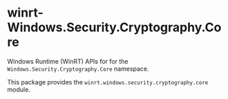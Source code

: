 <!-- warning: Please don't edit this file. It was automatically generated. -->

# winrt-Windows.Security.Cryptography.Core

Windows Runtime (WinRT) APIs for for the `Windows.Security.Cryptography.Core` namespace.

This package provides the `winrt.windows.security.cryptography.core` module.
